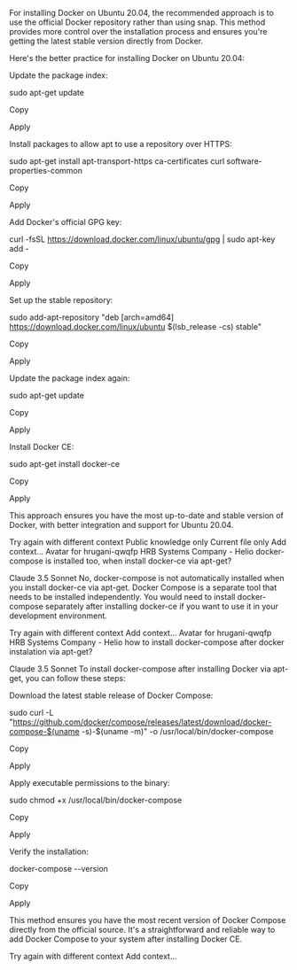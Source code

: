 For installing Docker on Ubuntu 20.04, the recommended approach is to use the official Docker repository rather than using snap. This method provides more control over the installation process and ensures you're getting the latest stable version directly from Docker.

Here's the better practice for installing Docker on Ubuntu 20.04:

Update the package index:

sudo apt-get update

Copy

Apply

Install packages to allow apt to use a repository over HTTPS:

sudo apt-get install apt-transport-https ca-certificates curl software-properties-common

Copy

Apply

Add Docker's official GPG key:

curl -fsSL https://download.docker.com/linux/ubuntu/gpg | sudo apt-key add -

Copy

Apply

Set up the stable repository:

sudo add-apt-repository "deb [arch=amd64] https://download.docker.com/linux/ubuntu $(lsb_release -cs) stable"

Copy

Apply

Update the package index again:

sudo apt-get update

Copy

Apply

Install Docker CE:

sudo apt-get install docker-ce

Copy

Apply

This approach ensures you have the most up-to-date and stable version of Docker, with better integration and support for Ubuntu 20.04.

Try again with different context
Public knowledge only
Current file only
Add context...
Avatar for hrugani-qwqfp
HRB Systems Company - Helio
docker-compose is installed too, when install docker-ce via apt-get?



Claude 3.5 Sonnet
No, docker-compose is not automatically installed when you install docker-ce via apt-get. Docker Compose is a separate tool that needs to be installed independently. You would need to install docker-compose separately after installing docker-ce if you want to use it in your development environment.

Try again with different context
Add context...
Avatar for hrugani-qwqfp
HRB Systems Company - Helio
how to install docker-compose after docker instalation via apt-get?



Claude 3.5 Sonnet
To install docker-compose after installing Docker via apt-get, you can follow these steps:

Download the latest stable release of Docker Compose:

sudo curl -L "https://github.com/docker/compose/releases/latest/download/docker-compose-$(uname -s)-$(uname -m)" -o /usr/local/bin/docker-compose

Copy

Apply

Apply executable permissions to the binary:

sudo chmod +x /usr/local/bin/docker-compose

Copy

Apply

Verify the installation:

docker-compose --version

Copy

Apply

This method ensures you have the most recent version of Docker Compose directly from the official source. It's a straightforward and reliable way to add Docker Compose to your system after installing Docker CE.



Try again with different context
Add context...
